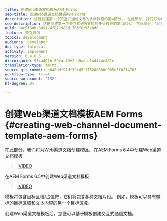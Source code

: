```yaml
---
title: 创建Web渠道文档模板AEM Forms
seo-title: 创建Web渠道文档模板AEM Forms
description: 这是创建第一个交互式通信文档的多步教程的第4部分。 在此部分，我们将为Web渠道文档创建模板。
seo-description: 这是创建第一个交互式通信文档的多步教程的第4部分。 在此部分，我们将为Web渠道文档创建模板。
uuid: b4c9f68b-3091-4f87-988d-705f0296a8d8
feature: 交互通信
topics: development
audience: developer
doc-type: tutorial
activity: implement
version: 6.4,6.5
discoiquuid: 95ca401b-69ea-49e2-a9ae-e144444e481e
translation-type: tm+mt
source-git-commit: b040bdf97df39c45f175288608e965e5f0214703
workflow-type: tm+mt
source-wordcount: '152'
ht-degree: 0%

---
```



# 创建Web渠道文档模板AEM Forms {#creating-web-channel-document-template-aem-forms}

在此部分，我们将为Web渠道文档创建模板。
在AEM Forms 6.4中创建Web渠道文档模板
>[!VIDEO](https://video.tv.adobe.com/v/22342?quality=9&learn=on)

在AEM Forms 6.5中创建Web渠道文档模板
>[!VIDEO](https://video.tv.adobe.com/v/27807?quality=9&learn=on)

模板将包含目标区域/占位符，它们将包含各种文档片段。 例如，模板可以具有徽标的目标区域和文本内容的另一个目标区域。

创建Web渠道文档模板后，您便可以基于模板创建交互式通信文档。
